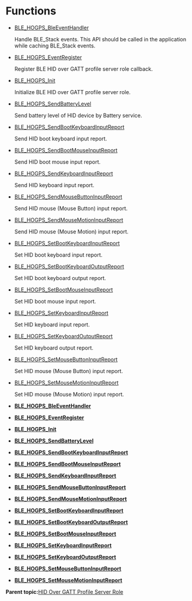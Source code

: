 # Functions

-   [BLE\_HOGPS\_BleEventHandler](GUID-76873F21-69D1-4D0B-8CE7-7F0172478F72.md)

    Handle BLE\_Stack events. This API should be called in the application while caching BLE\_Stack events.

-   [BLE\_HOGPS\_EventRegister](GUID-A0FB713E-E473-4F40-B2DB-11B1598F843A.md)

    Register BLE HID over GATT profile server role callback.

-   [BLE\_HOGPS\_Init](GUID-C46FCE50-BC3B-4F93-9EB3-03A09EFA7299.md)

    Initialize BLE HID over GATT profile server role.

-   [BLE\_HOGPS\_SendBatteryLevel](GUID-4407939E-E00E-43C1-AC6C-6C153B59F49E.md)

    Send battery level of HID device by Battery service.

-   [BLE\_HOGPS\_SendBootKeyboardInputReport](GUID-213668C3-0B6A-448A-B8A3-D988E0A1A850.md)

    Send HID boot keyboard input report.

-   [BLE\_HOGPS\_SendBootMouseInputReport](GUID-A3C82A48-FA0C-47FE-A206-5F88FEB85023.md)

    Send HID boot mouse input report.

-   [BLE\_HOGPS\_SendKeyboardInputReport](GUID-924AF941-54AE-4B06-8D75-AF1E58BD02C4.md)

    Send HID keyboard input report.

-   [BLE\_HOGPS\_SendMouseButtonInputReport](GUID-F9794742-5F04-41FD-8004-853B28CC6EF1.md)

    Send HID mouse \(Mouse Button\) input report.

-   [BLE\_HOGPS\_SendMouseMotionInputReport](GUID-131DEA8D-EC18-4AFE-B0D7-00832B8A24C7.md)

    Send HID mouse \(Mouse Motion\) input report.

-   [BLE\_HOGPS\_SetBootKeyboardInputReport](GUID-D794AE5C-C772-42FC-B386-267C092534E8.md)

    Set HID boot keyboard input report.

-   [BLE\_HOGPS\_SetBootKeyboardOutputReport](GUID-D8B1892F-DFE8-4D85-9723-EE146B978C64.md)

    Set HID boot keyboard output report.

-   [BLE\_HOGPS\_SetBootMouseInputReport](GUID-F61E7908-A1BD-4A12-AF0C-A4480D822AD5.md)

    Set HID boot mouse input report.

-   [BLE\_HOGPS\_SetKeyboardInputReport](GUID-230C5248-6A4D-4DE9-A83A-579C843BC565.md)

    Set HID keyboard input report.

-   [BLE\_HOGPS\_SetKeyboardOutputReport](GUID-615880F8-6392-4103-BC29-85D9E425A9BC.md)

    Set HID keyboard output report.

-   [BLE\_HOGPS\_SetMouseButtonInputReport](GUID-A9B965C3-EA1E-426F-9F7D-F489B9175A4C.md)

    Set HID mouse \(Mouse Button\) input report.

-   [BLE\_HOGPS\_SetMouseMotionInputReport](GUID-F51367E5-A1A0-4CC2-83B7-3228347126DE.md)

    Set HID mouse \(Mouse Motion\) input report.


-   **[BLE\_HOGPS\_BleEventHandler](GUID-76873F21-69D1-4D0B-8CE7-7F0172478F72.md)**  

-   **[BLE\_HOGPS\_EventRegister](GUID-A0FB713E-E473-4F40-B2DB-11B1598F843A.md)**  

-   **[BLE\_HOGPS\_Init](GUID-C46FCE50-BC3B-4F93-9EB3-03A09EFA7299.md)**  

-   **[BLE\_HOGPS\_SendBatteryLevel](GUID-4407939E-E00E-43C1-AC6C-6C153B59F49E.md)**  

-   **[BLE\_HOGPS\_SendBootKeyboardInputReport](GUID-213668C3-0B6A-448A-B8A3-D988E0A1A850.md)**  

-   **[BLE\_HOGPS\_SendBootMouseInputReport](GUID-A3C82A48-FA0C-47FE-A206-5F88FEB85023.md)**  

-   **[BLE\_HOGPS\_SendKeyboardInputReport](GUID-924AF941-54AE-4B06-8D75-AF1E58BD02C4.md)**  

-   **[BLE\_HOGPS\_SendMouseButtonInputReport](GUID-F9794742-5F04-41FD-8004-853B28CC6EF1.md)**  

-   **[BLE\_HOGPS\_SendMouseMotionInputReport](GUID-131DEA8D-EC18-4AFE-B0D7-00832B8A24C7.md)**  

-   **[BLE\_HOGPS\_SetBootKeyboardInputReport](GUID-D794AE5C-C772-42FC-B386-267C092534E8.md)**  

-   **[BLE\_HOGPS\_SetBootKeyboardOutputReport](GUID-D8B1892F-DFE8-4D85-9723-EE146B978C64.md)**  

-   **[BLE\_HOGPS\_SetBootMouseInputReport](GUID-F61E7908-A1BD-4A12-AF0C-A4480D822AD5.md)**  

-   **[BLE\_HOGPS\_SetKeyboardInputReport](GUID-230C5248-6A4D-4DE9-A83A-579C843BC565.md)**  

-   **[BLE\_HOGPS\_SetKeyboardOutputReport](GUID-615880F8-6392-4103-BC29-85D9E425A9BC.md)**  

-   **[BLE\_HOGPS\_SetMouseButtonInputReport](GUID-A9B965C3-EA1E-426F-9F7D-F489B9175A4C.md)**  

-   **[BLE\_HOGPS\_SetMouseMotionInputReport](GUID-F51367E5-A1A0-4CC2-83B7-3228347126DE.md)**  


**Parent topic:**[HID Over GATT Profile Server Role](GUID-BC3F14FE-6227-432C-BE54-3A43B38001B1.md)

